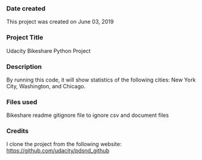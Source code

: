 ### Date created
This project was created on June 03, 2019

### Project Title
Udacity Bikeshare Python Project

### Description
By running this code, it will show statistics of the following cities: New York City, Washington, and Chicago.

### Files used
Bikeshare
readme
gitignore file to ignore csv and document files

### Credits
I clone the project from the following website:
https://github.com/udacity/pdsnd_github

